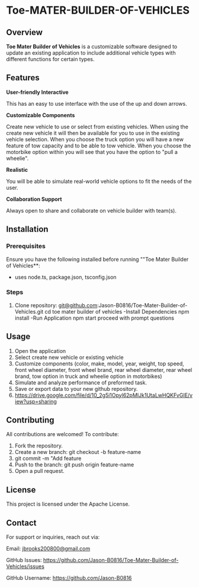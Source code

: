 # Toe-MATER-BUILDER-OF-VEHICLES

## Overview
**Toe Mater Builder of Vehicles** is a customizable software designed to update an existing application to include additional vehicle types with different functions for certain types. 

## Features 
**User-friendly Interactive**

This has an easy to use interface with the use of the up and down arrows. 

**Customizable Components**

Create new vehicle to use or select from existing vehicles.  When using the create new vehicle it will then be available for you to use in the existing vehicle selection. When you choose the truck option you will have a new feature of tow capacity and to be able to tow vehicle. When you choose the motorbike option within you will see that you have the option to "pull a wheelie".

**Realistic**

You will be able to simulate real-world vehicle options to fit the needs of the user. 

**Collaboration Support**

Always open to share and collaborate on vehicle builder with team(s).

## Installation

### Prerequisites
Ensure you have the following installed before running ""Toe Mater Builder of Vehicles**:
- uses node.ts, package.json, tsconfig.json

### Steps 
1. Clone repository: git@github.com:Jason-B0816/Toe-Mater-Builder-of-Vehicles.git
cd toe mater builder of vehicles
-Install Dependencies 
npm install
-Run Application
npm start
proceed with prompt questions

## Usage
1. Open the application
2. Select create new vehicle or existing vehicle
3. Customize components (color, make, model, year, weight, top speed, front wheel diameter, front wheel brand, rear wheel diameter, rear wheel brand, tow option in truck and wheelie option in motorbikes)
4. Simulate and analyze performance of preformed task.
5. Save or export data to your new github repository. 
6. https://drive.google.com/file/d/10_2g5i1Opyl62pMIJk1UtaLwHQKFvGIE/view?usp=sharing

## Contributing 

All contributions are welcomed!
To contribute: 
1. Fork the repository. 
2. Create a new branch:
git checkout -b feature-name 
3. git commit -m "Add feature
4. Push to the branch:
git push origin feature-name
5. Open a pull request.

## License 
This project is licensed under the Apache License.

## Contact
For support or inquiries, reach out via:

Email: jbrooks200800@gmail.com

GitHub Issues: https://github.com/Jason-B0816/Toe-Mater-Builder-of-Vehicles/issues

GitHub Username: https://github.com/Jason-B0816




